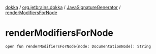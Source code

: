 [dokka](../../index.md) / [org.jetbrains.dokka](../index.md) / [JavaSignatureGenerator](index.md) / [renderModifiersForNode](renderModifiersForNode.md)

# renderModifiersForNode

```
open fun renderModifiersForNode(node: DocumentationNode): String
```
